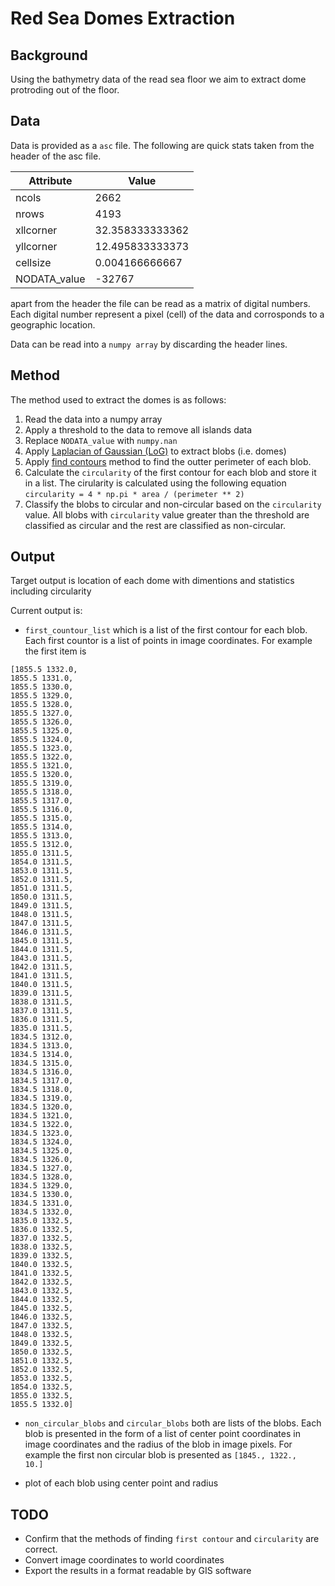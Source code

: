 # Red Sea Domes Extraction
## Background
Using the bathymetry data of the read sea floor we aim to extract dome protroding out of the floor.

## Data
Data is provided as a `asc` file. The following are quick stats taken from the header of the asc file.

| Attribute    | Value          |
|--------------|----------------|
| ncols        | 2662           |
| nrows        | 4193           |
| xllcorner    | 32.358333333362|
| yllcorner    | 12.495833333373|
| cellsize     | 0.004166666667 |
| NODATA_value | -32767         |

apart from the header the file can be read as a matrix of digital numbers. Each digital number represent a pixel (cell) of the data and corrosponds to a geographic location. 

Data can be read into a `numpy array` by discarding the header lines.

## Method
The method used to extract the domes is as follows:
1. Read the data into a numpy array
2. Apply a threshold to the data to remove all islands data
3. Replace `NODATA_value` with `numpy.nan`
4. Apply [Laplacian of Gaussian (LoG)](https://scikit-image.org/docs/stable/auto_examples/features_detection/plot_blob.html#laplacian-of-gaussian-log) to extract blobs (i.e. domes)
5. Apply [find contours](https://scikit-image.org/docs/stable/auto_examples/edges/plot_contours.html) method to find the outter perimeter of each blob.
6. Calculate the `circularity` of the first contour for each blob and store it in a list. The cirularity is calculated using the following equation `circularity = 4 * np.pi * area / (perimeter ** 2)`
7. Classify the blobs to circular and non-circular based on the `circularity` value. All blobs with `circularity` value greater than the threshold are classified as circular and the rest are classified as non-circular.

## Output
Target output is location of each dome with dimentions and statistics including circularity

Current output is:
- `first_countour_list` which is a list of the first contour for each blob. Each first countor is a list of points in image coordinates. For example the first item is 
```
[1855.5 1332.0,
1855.5 1331.0,
1855.5 1330.0,
1855.5 1329.0,
1855.5 1328.0,
1855.5 1327.0,
1855.5 1326.0,
1855.5 1325.0,
1855.5 1324.0,
1855.5 1323.0,
1855.5 1322.0,
1855.5 1321.0,
1855.5 1320.0,
1855.5 1319.0,
1855.5 1318.0,
1855.5 1317.0,
1855.5 1316.0,
1855.5 1315.0,
1855.5 1314.0,
1855.5 1313.0,
1855.5 1312.0,
1855.0 1311.5,
1854.0 1311.5,
1853.0 1311.5,
1852.0 1311.5,
1851.0 1311.5,
1850.0 1311.5,
1849.0 1311.5,
1848.0 1311.5,
1847.0 1311.5,
1846.0 1311.5,
1845.0 1311.5,
1844.0 1311.5,
1843.0 1311.5,
1842.0 1311.5,
1841.0 1311.5,
1840.0 1311.5,
1839.0 1311.5,
1838.0 1311.5,
1837.0 1311.5,
1836.0 1311.5,
1835.0 1311.5,
1834.5 1312.0,
1834.5 1313.0,
1834.5 1314.0,
1834.5 1315.0,
1834.5 1316.0,
1834.5 1317.0,
1834.5 1318.0,
1834.5 1319.0,
1834.5 1320.0,
1834.5 1321.0,
1834.5 1322.0,
1834.5 1323.0,
1834.5 1324.0,
1834.5 1325.0,
1834.5 1326.0,
1834.5 1327.0,
1834.5 1328.0,
1834.5 1329.0,
1834.5 1330.0,
1834.5 1331.0,
1834.5 1332.0,
1835.0 1332.5,
1836.0 1332.5,
1837.0 1332.5,
1838.0 1332.5,
1839.0 1332.5,
1840.0 1332.5,
1841.0 1332.5,
1842.0 1332.5,
1843.0 1332.5,
1844.0 1332.5,
1845.0 1332.5,
1846.0 1332.5,
1847.0 1332.5,
1848.0 1332.5,
1849.0 1332.5,
1850.0 1332.5,
1851.0 1332.5,
1852.0 1332.5,
1853.0 1332.5,
1854.0 1332.5,
1855.0 1332.5,
1855.5 1332.0]
```

- `non_circular_blobs` and `circular_blobs` both are lists of the blobs. Each blob is presented in the form of a list of center point coordinates in image coordinates and the radius of the blob in image pixels. For example the first non circular blob is presented as `[1845., 1322.,   10.]`

- plot of each blob using center point and radius 

## TODO

- Confirm that the methods of finding `first contour` and `circularity` are correct.
- Convert image coordinates to world coordinates
- Export the results in a format readable by GIS software